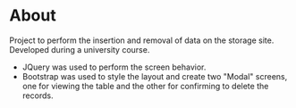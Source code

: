 # About

Project to perform the insertion and removal of data on the storage site. Developed during a university course.
- JQuery was used to perform the screen behavior.
- Bootstrap was used to style the layout and create two "Modal" screens, one for viewing the table and the other for confirming to delete the records.

